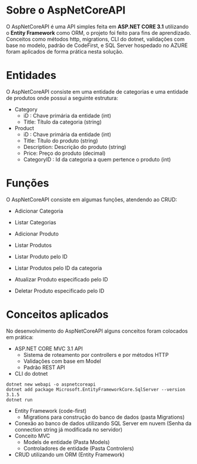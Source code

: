 # Sobre o AspNetCoreAPI

O AspNetCoreAPI é uma API simples feita em **ASP.NET CORE 3.1** utilizando o **Entity Framework** como ORM, o projeto foi feito para fins de aprendizado. Conceitos como métodos http, migrations, CLI do dotnet, validações com base no modelo, padrão de CodeFirst, e SQL Server hospedado no AZURE foram aplicados de forma prática nesta solução.

# Entidades
O AspNetCoreAPI consiste em uma entidade de categorias e uma entidade de produtos onde possui a seguinte estrutura:

 - Category
	 - iD : Chave primária da entidade (int)
	 - Title: Título da categoria (string)
 - Product
	 - iD : Chave primária da entidade (int)
	 - Title: Título do produto (string)
	 - Description: Descrição do produto (string)
	 - Price: Preço do produto (decimal)
	 - CategoryID : Id da categoria a quem pertence o produto (int)

# Funções
O AspNetCoreAPI consiste em algumas funções, atendendo ao CRUD:

 - Adicionar Categoria
 - Listar Categorias

 - Adicionar Produto
 - Listar Produtos
 - Listar Produto pelo ID
 - Listar Produtos pelo ID da categoria
 - Atualizar Produto especificado pelo ID
 - Deletar Produto especificado pelo ID

# Conceitos aplicados
No desenvolvimento do AspNetCoreAPI alguns conceitos foram colocados em prática:
	
 - ASP.NET CORE MVC 3.1 API
 	- Sistema de roteamento por controllers e por métodos HTTP
	- Validações com base em Model
	- Padrão REST API
- CLI do dotnet
```dotnet
dotnet new webapi -o aspnetcoreapi
dotnet add package Microsoft.EntityFrameworkCore.SqlServer --version 3.1.5
dotnet run
```
 - Entity Framework (code-first)
 	- Migrations para construção do banco de dados (pasta Migrations)
 - Conexão ao banco de dados utilizando SQL Server em nuvem (Senha da connection string já modificada no servidor)
 - Conceito MVC
 	- Models de entidade (Pasta Models)
 	- Controladores de entidade (Pasta Controlers)
 - CRUD utilizando um ORM (Entity Framework)


